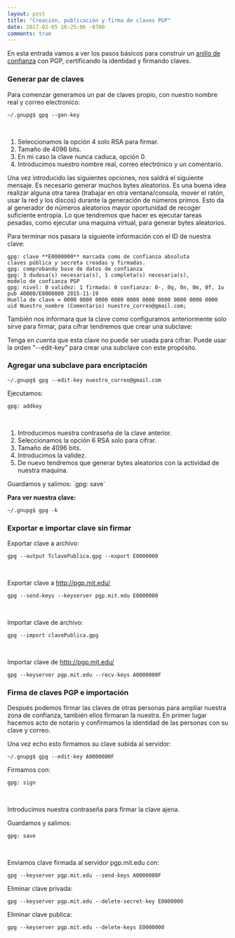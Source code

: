 ```yaml
---
layout: post
title: "Creación, publicación y firma de claves PGP"
date: 2017-02-05 16:25:06 -0700
comments: true
---
```


En esta entrada vamos a ver los pasos básicos para construir un <a href="https://es.wikipedia.org/wiki/Anillo_de_confianza">anillo de confianza</a> con PGP, certificando la identidad y firmando claves.

### Generar par de claves

Para comenzar generamos un par de claves propio, con nuestro nombre real y correo electronico:
```
~/.gnupg$ gpg --gen-key

```
&nbsp;
<ol>
	<li>Seleccionamos la opción 4 solo RSA para firmar.</li>
	<li>Tamaño de 4096 bits.</li>
	<li>En mi caso la clave nunca caduca, opción 0.</li>
	<li>Introducimos nuestro nombre real, correo electrónico y un comentario.</li>
</ol>
Una vez introducido las siguientes opciones, nos saldrá el siguiente mensaje.
Es necesario generar muchos bytes aleatorios. Es una buena idea realizar
alguna otra tarea (trabajar en otra ventana/consola, mover el ratón, usar
la red y los discos) durante la generación de números primos. Esto da al
generador de números aleatorios mayor oportunidad de recoger suficiente
entropía.
Lo que tendremos que hacer es ejecutar tareas pesadas, como ejecutar una maquina virtual, para generar bytes aleatorios.

Para terminar nos pasara la siguiente información con el ID de nuestra clave:
```
gpg: clave **E0000000** marcada como de confianza absoluta
claves pública y secreta creadas y firmadas.
gpg: comprobando base de datos de confianza
gpg: 3 dudosa(s) necesaria(s), 1 completa(s) necesaria(s),
modelo de confianza PGP
gpg: nivel: 0 validez: 1 firmada: 0 confianza: 0-, 0q, 0n, 0m, 0f, 1u
pub 40000/E0000000 2015-11-19
Huella de clave = 0000 0000 0000 0000 0000 0000 0000 0000 0000 0000
uid Nuestro_nombre (Comentario) nuestro_correo@gmail.com;
```
También nos informara que la clave como configuramos anteriormente solo sirve para firmar, para cifrar tendremos que crear una subclave:

Tenga en cuenta que esta clave no puede ser usada para cifrar. Puede usar
la orden "--edit-key" para crear una subclave con este propósito.


### Agregar una subclave para encriptación

```
~/.gnupg$ gpg --edit-key nuestro_correo@gmail.com
```

Ejecutamos:
```
gpg: addkey
```

&nbsp;
<ol>
	<li>Introducimos nuestra contraseña de la clave anterior.</li>
	<li>Seleccionamos la opción 6 RSA solo para cifrar.</li>
	<li>Tamaño de 4096 bits.</li>
	<li>Introducimos la validez.</li>
	<li>De nuevo tendremos que generar bytes aleatorios con la actividad de nuestra maquina.</li>
</ol>
Guardamos y salimos:
`gpg: save`
&nbsp;

**Para ver nuestra clave:**
```
~/.gnupg$ gpg -k
```


### Exportar e importar clave sin firmar

Exportar clave a archivo:
```
gpg --output TclavePublica.gpg --export E0000000
```
&nbsp;

Exportar clave a http://pgp.mit.edu/
```
gpg --send-keys --keyserver pgp.mit.edu E0000000
```
&nbsp;

Importar clave de archivo:
```
gpg --import clavePublica.gpg
```
&nbsp;

Importar clave de http://pgp.mit.edu/
```
gpg --keyserver pgp.mit.edu --recv-keys A0000000F
```


### Firma de claves PGP e importación

Después podemos firmar las claves de otras personas para ampliar nuestra zona de confianza, también ellos firmaran la nuestra. En primer lugar hacemos acto de notario y confirmamos la identidad de las personas con su clave y correo.

Una vez echo esto firmamos su clave subida al servidor:
```
~/.gnupg$ gpg --edit-key A0000000F
```

Firmamos con:
```
gpg: sign
```
&nbsp;

Introducimos nuestra contraseña para firmar la clave ajena.

Guardamos y salimos:
```
gpg: save
```
&nbsp;

Enviamos clave firmada al servidor pgp.mit.edu con:
```
gpg --keyserver pgp.mit.edu --send-keys A0000000F
```

Eliminar clave privada:
```
gpg --keyserver pgp.mit.edu --delete-secret-key E0000000
```
Eliminar clave publica:
```
gpg --keyserver pgp.mit.edu --delete-keys E0000000
```
